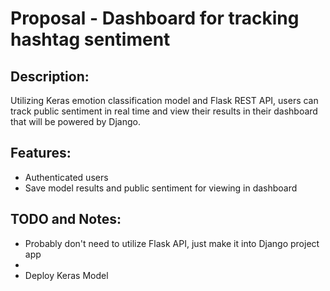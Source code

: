# Proposal - Dashboard for tracking hashtag sentiment

## Description:
Utilizing Keras emotion classification model and Flask REST API, users can track public sentiment in real time and view their results in their dashboard that will be powered by Django.

## Features:
* Authenticated users
* Save model results and public sentiment for viewing in dashboard


## TODO and Notes:
* Probably don't need to utilize Flask API, just make it into Django project app
*
* Deploy Keras Model
